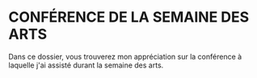 # CONFÉRENCE DE LA SEMAINE DES ARTS 

Dans ce dossier, vous trouverez mon appréciation sur la conférence à laquelle j'ai assisté durant la semaine des arts.
